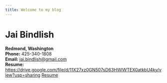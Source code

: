 ```yaml
---
title: Welcome to my blog
---
```


# Jai Bindlish
**Redmond, Washington**  
**Phone:** 425-340-1808  
**Email:** jai.bindlish@gmail.com  
**Resume:** https://drive.google.com/file/d/11X27xz0GN507sD63HWIWTEX0atkbU4ky/view?usp=sharing
[Resume](https://drive.google.com/file/d/11X27xz0GN507sD63HWIWTEX0atkbU4ky/view?usp=sharing)
